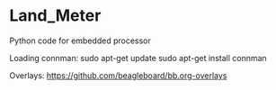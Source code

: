 # Land_Meter
Python code for embedded processor

Loading connman:
  sudo apt-get update
  sudo apt-get install connman
  
 Overlays: 
  https://github.com/beagleboard/bb.org-overlays
